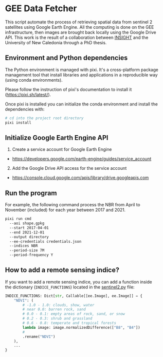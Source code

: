 # GEE Data Fetcher

This script automate the process of retrieving spatial data from sentinel 2
satellites using Google Earth Engine. All the computing is done on the GEE
infrastructure, then images are brought back locally using the Google Drive API.
This work is the result of a collaboration between [INSIGHT](https://insight.nc)
and the University of New Caledonia through a PhD thesis.

## Environment and Python dependencies

The Python environment is managed with pixi. It's a cross-platform package
management tool that install libraries and applications in a reproducible way
(using conda environments).

Please follow the instruction of pixi's documentation to install it
(https://pixi.sh/latest/).

Once pixi is installed you can initialize the conda environment and install the
dependencies with:

```bash
# cd into the project root directory
pixi install
```

## Initialize Google Earth Engine API

1) Create a service account for Google Earth Engine
  - https://developers.google.com/earth-engine/guides/service_account
2) Add the Google Drive API access for the service account
  - https://console.cloud.google.com/apis/library/drive.googleapis.com

## Run the program

For example, the following command process the NBR from April to November
(included) for each year between 2017 and 2021.

```bash
pixi run cmd
  --aoi shape.gpkg
  --start 2017-04-01
  --end 2021-12-01
  --output directory
  --ee-credentials credentials.json
  --indices NBR
  --period-size 7M
  --period-frequency Y
```

## How to add a remote sensing indice?

If you want to add a remote sensing indice, you can add a function inside the dictionary
(`INDICE_FUNCTIONS`) located in the [sentinel2.py](https://github.com/etiennetack/gee-data-fetcher/blob/main/gee_data_fetcher/sentinel2.py) file:

```python
INDICE_FUNCTIONS: Dict[str, Callable[[ee.Image], ee.Image]] = {
    "NDVI": (
        # -1.0 - 1.0: clouds, show, water
        # near 0.0: barren rock, sand
        # 0.0 - 0.1: empty areas of rock, sand, or snow
        # 0.2 - 0.3: shrub and grassland
        # 0.6 - 0.8: temperate and tropical forests
        lambda image: image.normalizedDifference(["B8", "B4"])
        #
        .rename("NDVI")
    ),
    ...
}
```
